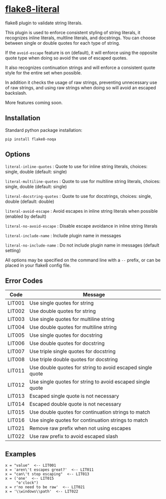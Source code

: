 [flake8-literal](https://github.com/plinss/flake8-literal)
==========

flake8 plugin to validate string literals.

This plugin is used to enforce consistent styling of string literals,
it recognizes inline literals, 
multline literals,
and docstrings.
You can choose between single or double quotes for each type of string.

If the `avoid-escape` feature is on (default),
it will enforce using the opposite quote type when doing so
avoid the use of escaped quotes.

It also recognizes continuation strings 
and will enforce a consistent quote style for the entire set 
when possible.

In addition it checks the usage of raw strings,
preventing unnecessary use of raw strings, 
and using raw strings when doing so will avoid an escaped backslash.

More features coming soon.


Installation
------------

Standard python package installation:

    pip install flake8-noqa


Options
-------
`literal-inline-quotes`
: Quote to use for inline string literals, choices: single, double (default: single)

`literal-multiline-quotes`
: Quote to use for multiline string literals, choices: single, double (default: single)

`literal-docstring-quotes`
: Quote to use for docstrings, choices: single, double (default: double)

`literal-avoid-escape`
: Avoid escapes in inline string literals when possible (enabled by default)

`literal-no-avoid-escape`
: Disable escape avoidance in inline string literals

`literal-include-name`
: Include plugin name in messages

`literal-no-include-name`
: Do not include plugin name in messages (default setting)

All options may be specified on the command line with a `--` prefix,
or can be placed in your flake8 config file.


Error Codes
-----------

| Code   | Message |
|--------|---------|
| LIT001 | Use single quotes for string
| LIT002 | Use double quotes for string
| LIT003 | Use single quotes for multiline string
| LIT004 | Use double quotes for multiline string
| LIT005 | Use single quotes for docstring
| LIT006 | Use double quotes for docstring
| LIT007 | Use triple single quotes for docstring
| LIT008 | Use triple double quotes for docstring
| LIT011 | Use double quotes for string to avoid escaped single quote
| LIT012 | Use single quotes for string to avoid escaped single quote
| LIT013 | Escaped single quote is not necessary
| LIT014 | Escaped double quote is not necessary
| LIT015 | Use double quotes for continuation strings to match
| LIT016 | Use single quotes for continuation strings to match
| LIT021 | Remove raw prefix when not using escapes
| LIT022 | Use raw prefix to avoid escaped slash


Examples
--------

```
x = "value"  <-- LIT001
x = 'aren\'t escapes great?'  <-- LIT011
x = "can\'t stop escaping"  <-- LIT013
x = ('one'  <-- LIT015
     "o'clock")
x = r'no need to be raw'  <-- LIT021
x = '\\windows\\path'  <-- LIT022
```